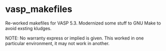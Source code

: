 # vasp_makefiles
Re-worked makefiles for VASP 5.3. Modernized some stuff to GNU Make to avoid exsting kludges.

NOTE: No warranty express or implied is given. This worked in one particular environment, 
      it may not work in another.
      
